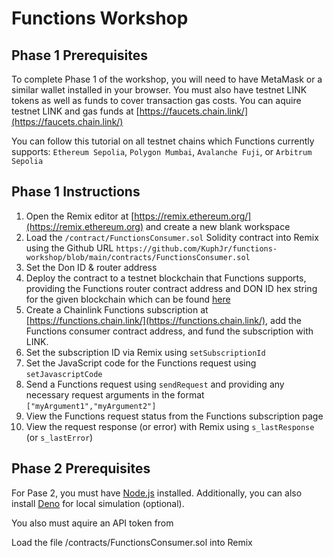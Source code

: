 # Functions Workshop

## Phase 1 Prerequisites

To complete Phase 1 of the workshop, you will need to have MetaMask or a similar wallet installed in your browser.
You must also have testnet LINK tokens as well as funds to cover transaction gas costs.
You can aquire testnet LINK and gas funds at [https://faucets.chain.link/](https://faucets.chain.link/)

You can follow this tutorial on all testnet chains which Functions currently supports:
`Ethereum Sepolia`, `Polygon Mumbai`, `Avalanche Fuji`, or `Arbitrum Sepolia`

## Phase 1 Instructions

1. Open the Remix editor at [https://remix.ethereum.org/](https://remix.ethereum.org) and create a new blank workspace
2. Load the `/contract/FunctionsConsumer.sol` Solidity contract into Remix using the Github URL `https://github.com/KuphJr/functions-workshop/blob/main/contracts/FunctionsConsumer.sol`
3. Set the Don ID & router address
4. Deploy the contract to a testnet blockchain that Functions supports, providing the Functions router contract address and DON ID hex string for the given blockchain which can be found [here](https://docs.chain.link/chainlink-functions/supported-networks)
5. Create a Chainlink Functions subscription at [https://functions.chain.link/](https://functions.chain.link/), add the Functions consumer contract address, and fund the subscription with LINK.
6. Set the subscription ID via Remix using `setSubscriptionId`
7. Set the JavaScript code for the Functions request using `setJavascriptCode`
8. Send a Functions request using `sendRequest` and providing any necessary request arguments in the format `["myArgument1","myArgument2"]`
9. View the Functions request status from the Functions subscription page
10. View the request response (or error) with Remix using `s_lastResponse` (or `s_lastError`)

## Phase 2 Prerequisites

For Pase 2, you must have [Node.js](https://nodejs.org/en) installed.
Additionally, you can also install [Deno](https://deno.com/) for local simulation (optional).

You also must aquire an API token from 

Load the file /contracts/FunctionsConsumer.sol into Remix
